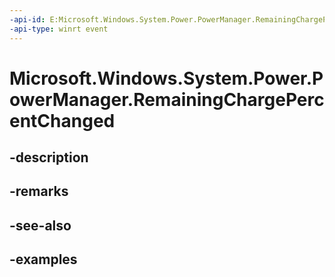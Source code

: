 ```yaml
---
-api-id: E:Microsoft.Windows.System.Power.PowerManager.RemainingChargePercentChanged
-api-type: winrt event
---
```


# Microsoft.Windows.System.Power.PowerManager.RemainingChargePercentChanged

<!--
public static event System.EventHandler<object> RemainingChargePercentChanged;
-->


## -description

## -remarks

## -see-also

## -examples


